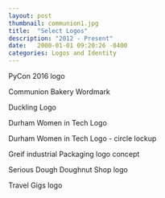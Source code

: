 ```yaml
---
layout: post
thumbnail: communion1.jpg
title:  "Select Logos"
description: "2012 - Present"
date:   2000-01-01 09:20:26 -0400
categories: Logos and Identity
---
```

PyCon 2016 logo

Communion Bakery Wordmark

Duckling Logo

Durham Women in Tech Logo

Durham Women in Tech Logo - circle lockup

Greif industrial Packaging logo concept

Serious Dough Doughnut Shop logo

Travel Gigs logo
